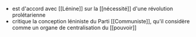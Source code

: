 
  - est d'accord avec [[Lénine]] sur la [[nécessité]] d'une révolution prolétarienne
  - critique la conception léniniste du Parti [[Communiste]], qu'il considère comme un organe de centralisation du [[pouvoir]]